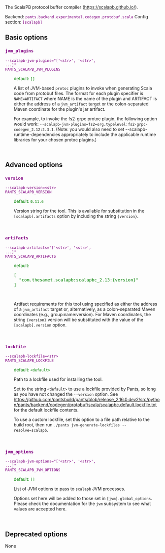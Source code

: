 
The ScalaPB protocol buffer compiler (https://scalapb.github.io/).

Backend: <span style="color: purple"><code>pants.backend.experimental.codegen.protobuf.scala</code></span>
Config section: <span style="color: purple"><code>[scalapb]</code></span>

## Basic options

<div style="color: purple">

### `jvm_plugins`

  <code>--scalapb-jvm-plugins=&quot;['&lt;str&gt;', '&lt;str&gt;', ...]&quot;</code><br>
  <code>PANTS_SCALAPB_JVM_PLUGINS</code><br>
</div>
<div style="padding-left: 2em;">
<span style="color: green">default: <code>[]</code></span>

<br>

A list of JVM-based `protoc` plugins to invoke when generating Scala code from protobuf files. The format for each plugin specifier is `NAME=ARTIFACT` where NAME is the name of the plugin and ARTIFACT is either the address of a `jvm_artifact` target or the colon-separated Maven coordinate for the plugin's jar artifact.

For example, to invoke the fs2-grpc protoc plugin, the following option would work: `--scalapb-jvm-plugins=fs2=org.typelevel:fs2-grpc-codegen_2.12:2.3.1`. (Note: you would also need to set --scalapb-runtime-dependencies appropriately to include the applicable runtime libraries for your chosen protoc plugins.)
</div>
<br>


## Advanced options

<div style="color: purple">

### `version`

  <code>--scalapb-version=&lt;str&gt;</code><br>
  <code>PANTS_SCALAPB_VERSION</code><br>
</div>
<div style="padding-left: 2em;">
<span style="color: green">default: <code>0.11.6</code></span>

<br>

Version string for the tool. This is available for substitution in the `[scalapb].artifacts` option by including the string `{version}`.
</div>
<br>

<div style="color: purple">

### `artifacts`

  <code>--scalapb-artifacts=&quot;['&lt;str&gt;', '&lt;str&gt;', ...]&quot;</code><br>
  <code>PANTS_SCALAPB_ARTIFACTS</code><br>
</div>
<div style="padding-left: 2em;">
<span style="color: green">default: <pre>[
  "com.thesamet.scalapb:scalapbc&lowbar;2.13:{version}"
]</pre></span>

<br>

Artifact requirements for this tool using specified as either the address of a `jvm_artifact` target or, alternatively, as a colon-separated Maven coordinates (e.g., group:name:version). For Maven coordinates, the string `{version}` version will be substituted with the value of the `[scalapb].version` option.
</div>
<br>

<div style="color: purple">

### `lockfile`

  <code>--scalapb-lockfile=&lt;str&gt;</code><br>
  <code>PANTS_SCALAPB_LOCKFILE</code><br>
</div>
<div style="padding-left: 2em;">
<span style="color: green">default: <code>&lt;default&gt;</code></span>

<br>

Path to a lockfile used for installing the tool.

Set to the string `<default>` to use a lockfile provided by Pants, so long as you have not changed the `--version` option. See https://github.com/pantsbuild/pants/blob/release_2.16.0.dev2/src/python/pants/backend/codegen/protobuf/scala/scalapbc.default.lockfile.txt for the default lockfile contents.

To use a custom lockfile, set this option to a file path relative to the build root, then run `./pants jvm-generate-lockfiles --resolve=scalapb`.
</div>
<br>

<div style="color: purple">

### `jvm_options`

  <code>--scalapb-jvm-options=&quot;['&lt;str&gt;', '&lt;str&gt;', ...]&quot;</code><br>
  <code>PANTS_SCALAPB_JVM_OPTIONS</code><br>
</div>
<div style="padding-left: 2em;">
<span style="color: green">default: <code>[]</code></span>

<br>

List of JVM options to pass to `scalapb` JVM processes.

Options set here will be added to those set in `[jvm].global_options`. Please check the documentation for the `jvm` subsystem to see what values are accepted here.
</div>
<br>


## Deprecated options

None


